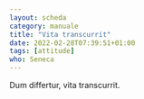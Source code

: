 ```yaml
---
layout: scheda
category: manuale
title: "Vita transcurrit"
date: 2022-02-28T07:39:51+01:00
tags: [attitude]
who: Seneca
---
```


Dum differtur, vita transcurrit.
